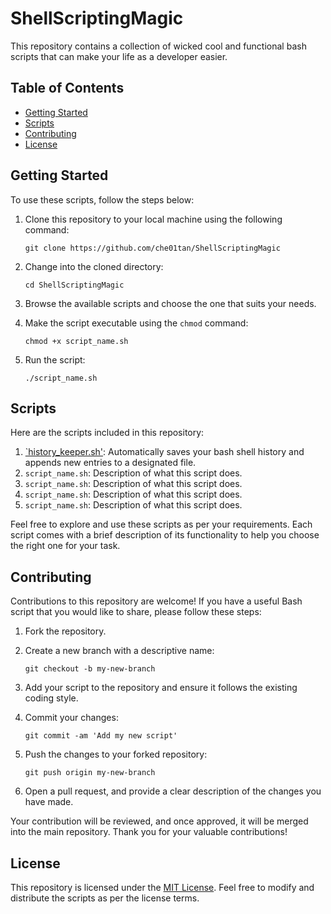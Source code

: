 # ShellScriptingMagic
This repository contains a collection of wicked cool and functional bash scripts that can make your life as a developer easier.


## Table of Contents

- [Getting Started](#getting-started)
- [Scripts](#scripts)
- [Contributing](#contributing)
- [License](#license)

## Getting Started

To use these scripts, follow the steps below:

1. Clone this repository to your local machine using the following command:
   ```
   git clone https://github.com/che01tan/ShellScriptingMagic
   ```

2. Change into the cloned directory:
   ```
   cd ShellScriptingMagic
   ```

3. Browse the available scripts and choose the one that suits your needs.

4. Make the script executable using the `chmod` command:
   ```
   chmod +x script_name.sh
   ```

5. Run the script:
   ```
   ./script_name.sh
   ```

## Scripts

Here are the scripts included in this repository:

1. [`history_keeper.sh'](https://github.com/che01tan/ShellScriptingMagic/blob/main/History%20Keeper/history_keeper.sh): Automatically saves your bash shell history and appends new entries to a designated file.
2. `script_name.sh`: Description of what this script does.
3. `script_name.sh`: Description of what this script does.
4. `script_name.sh`: Description of what this script does.
5. `script_name.sh`: Description of what this script does.

Feel free to explore and use these scripts as per your requirements. Each script comes with a brief description of its functionality to help you choose the right one for your task.

## Contributing

Contributions to this repository are welcome! If you have a useful Bash script that you would like to share, please follow these steps:

1. Fork the repository.

2. Create a new branch with a descriptive name:
   ```
   git checkout -b my-new-branch
   ```

3. Add your script to the repository and ensure it follows the existing coding style.

4. Commit your changes:
   ```
   git commit -am 'Add my new script'
   ```

5. Push the changes to your forked repository:
   ```
   git push origin my-new-branch
   ```

6. Open a pull request, and provide a clear description of the changes you have made.

Your contribution will be reviewed, and once approved, it will be merged into the main repository. Thank you for your valuable contributions!

## License

This repository is licensed under the [MIT License](LICENSE). Feel free to modify and distribute the scripts as per the license terms.